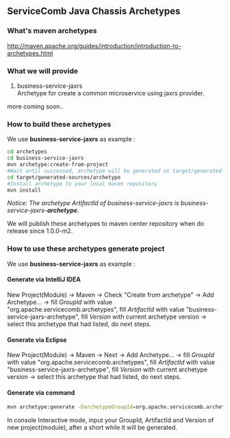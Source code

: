 ## ServiceComb Java Chassis Archetypes
### What's maven archetypes
http://maven.apache.org/guides/introduction/introduction-to-archetypes.html

### What we will provide
1. business-service-jaxrs  
  Archetype for create a common microservice using jaxrs provider.

more coming soon.. 

### How to build these archetypes
We use **business-service-jaxrs** as example :
```bash
cd archetypes
cd business-service-jaxrs
mvn archetype:create-from-project
#Wait until successed, archetype will be generated at target/generated-sources/archetype
cd target/generated-sources/archetype
#Install archetype to your local maven repository
mvn install
```
*Notice: The archetype ArtifactId of business-service-jaxrs is business-service-jaxrs-**archetype.***

We will publish these archetypes to maven center repository when do release since 1.0.0-m2.

### How to use these archetypes generate project
We use **business-service-jaxrs** as example :
#### Generate via IntelliJ IDEA  
New Project(Module) -> Maven -> Check "Create from archetype" -> Add Archetype... -> fill *GroupId* with value "org.apache.servicecomb.archetypes", fill *ArtifactId* with value "business-service-jaxrs-archetype", fill *Version* with current archetype version -> select this archetype that had listed, do next steps.

#### Generate via Eclipse  
New Project(Module) -> Maven -> Next -> Add Archetype... -> fill *GroupId* with value "org.apache.servicecomb.archetypes", fill *ArtifactId* with value "business-service-jaxrs-archetype", fill *Version* with current archetype version -> select this archetype that had listed, do next steps.

#### Generate via command
```bash
mvn archetype:generate -DarchetypeGroupId=org.apache.servicecomb.archetypes -DarchetypeArtifactId=business-service-jaxrs-archetype -DarchetypeVersion=${archetype-version}
```
In console Interactive mode, input your GroupId, ArtifactId and Version of new project(module), after a short while it will be generated.